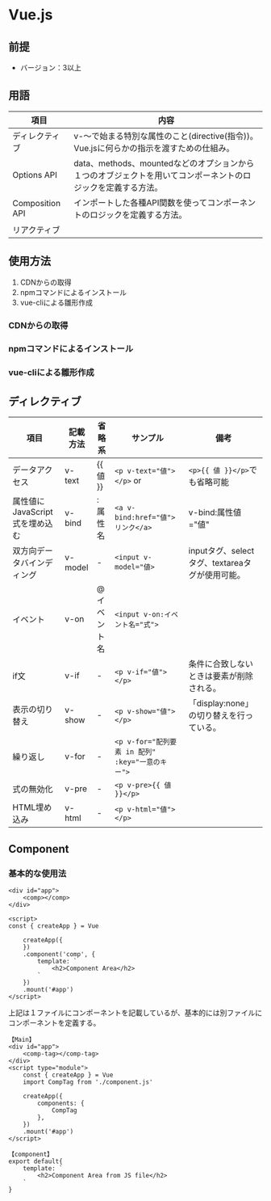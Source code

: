 # Vue.js

## 前提

- バージョン：3以上

## 用語

|      項目       |                                                     内容                                                     |
| --------------- | ------------------------------------------------------------------------------------------------------------ |
| ディレクティブ  | v-〜で始まる特別な属性のこと(directive(指令))。Vue.jsに何らかの指示を渡すための仕組み。                      |
| Options API     | data、methods、mountedなどのオプションから１つのオブジェクトを用いてコンポーネントのロジックを定義する方法。 |
| Composition API | インポートした各種API関数を使ってコンポーネントのロジックを定義する方法。                                    |
| リアクティブ    |                                                                                                              |

## 使用方法

1. CDNからの取得
1. npmコマンドによるインストール
1. vue-cliによる雛形作成

### CDNからの取得

### npmコマンドによるインストール

### vue-cliによる雛形作成

## ディレクティブ

|              項目              | 記載方法 |   省略系    |                     サンプル                     |                      備考                       |
| ------------------------------ | -------- | ----------- | ------------------------------------------------ | ----------------------------------------------- |
| データアクセス                 | v-text   | {{ 値 }}    | `<p v-text="値"></p>` or                         | `<p>{{ 値 }}</p>`でも省略可能                   |
| 属性値にJavaScript式を埋め込む | v-bind   | :属性名     | `<a v-bind:href="値">リンク</a>`                 | v-bind:属性値="値"                              |
| 双方向データバインディング     | v-model  | -           | `<input v-model="値>`                            | inputタグ、selectタグ、textareaタグが使用可能。 |
| イベント                       | v-on     | @イベント名 | `<input v-on:イベント名="式">`                   |                                                 |
| if文                           | v-if     | -           | `<p v-if="値"></p>`                              | 条件に合致しないときは要素が削除される。        |
| 表示の切り替え                 | v-show   | -           | `<p v-show="値"></p>`                            | 「display:none」の切り替えを行っている。        |
| 繰り返し                       | v-for    | -           | `<p v-for="配列要素 in 配列" :key="一意のキー">` |                                                 |
| 式の無効化                     | v-pre    | -           | `<p v-pre>{{ 値 }}</p>`                          |                                                 |
| HTML埋め込み                   | v-html   | -           | `<p v-html="値"></p>`                            |                                                 |

## Component

### 基本的な使用法

```vue
<div id="app">
    <comp></comp>
</div>

<script>
const { createApp } = Vue

    createApp({
    })
    .component('comp', {
        template: `
            <h2>Component Area</h2>
        `
    })
    .mount('#app')
</script>
```

上記は１ファイルにコンポーネントを記載しているが、基本的には別ファイルにコンポーネントを定義する。

```vue
【Main】
<div id="app">
    <comp-tag></comp-tag>
</div>
<script type="module">
    const { createApp } = Vue
    import CompTag from './component.js'

    createApp({
        components: {
            CompTag
        },
    })
    .mount('#app')
</script>

【component】
export default{
    template: `
        <h2>Component Area from JS file</h2>
    `
}
```
